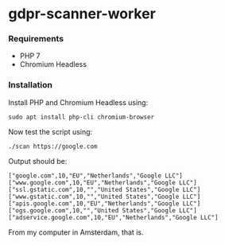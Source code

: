 # gdpr-scanner-worker

### Requirements

- PHP 7
- Chromium Headless

### Installation

Install PHP and Chromium Headless using:

    sudo apt install php-cli chromium-browser
    
Now test the script using:

    ./scan https://google.com
    
Output should be:

    ["google.com",10,"EU","Netherlands","Google LLC"]
    ["www.google.com",10,"EU","Netherlands","Google LLC"]
    ["ssl.gstatic.com",10,"","United States","Google LLC"]
    ["www.gstatic.com",10,"","United States","Google LLC"]
    ["apis.google.com",10,"EU","Netherlands","Google LLC"]
    ["ogs.google.com",10,"","United States","Google LLC"]
    ["adservice.google.com",10,"EU","Netherlands","Google LLC"]

From my computer in Amsterdam, that is.
